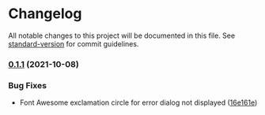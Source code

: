 # Changelog

All notable changes to this project will be documented in this file. See [standard-version](https://github.com/conventional-changelog/standard-version) for commit guidelines.

### [0.1.1](https://github.com/coon-js/extjs-lib-comp/compare/v0.1.0...v0.1.1) (2021-10-08)


### Bug Fixes

* Font Awesome exclamation circle for error dialog not displayed ([16e161e](https://github.com/coon-js/extjs-lib-comp/commit/16e161eb61bf453e1216b179b6580edd263a1ac5))
